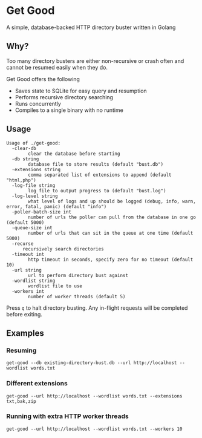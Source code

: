 # Get Good
A simple, database-backed HTTP directory buster written in Golang

## Why?
Too many directory busters are either non-recursive or crash often and
cannot be resumed easily when they do.

Get Good offers the following
* Saves state to SQLite for easy query and resumption
* Performs recursive directory searching
* Runs concurrently
* Compiles to a single binary with no runtime

## Usage
```
Usage of ./get-good:
  -clear-db
    	clear the database before starting
  -db string
    	database file to store results (default "bust.db")
  -extensions string
    	comma separated list of extensions to append (default "html,php")
  -log-file string
    	log file to output progress to (default "bust.log")
  -log-level string
    	what level of logs and up should be logged (debug, info, warn, error, fatal, panic) (default "info")
  -poller-batch-size int
    	number of urls the poller can pull from the database in one go (default 5000)
  -queue-size int
    	number of urls that can sit in the queue at one time (default 5000)
  -recurse
      recursively search directories
  -timeout int
    	http timeout in seconds, specify zero for no timeout (default 10)
  -url string
    	url to perform directory bust against
  -wordlist string
    	wordlist file to use
  -workers int
    	number of worker threads (default 5)
```

Press `q` to halt directory busting. Any in-flight requests will be completed before exiting.

## Examples

### Resuming
```
get-good --db existing-directory-bust.db --url http://localhost --wordlist words.txt
```

### Different extensions
```
get-good --url http://localhost --wordlist words.txt --extensions txt,bak,zip
```

### Running with extra HTTP worker threads
```
get-good --url http://localhost --wordlist words.txt --workers 10
```